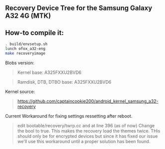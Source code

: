 ## Recovery Device Tree for the Samsung Galaxy A32 4G (MTK)

## How-to compile it:

```sh
. build/envsetup.sh
lunch ofox_a32-eng
make recoveryimage
```

Blobs version:
> Kernel base: A325FXXU2BVD6

> Ramdisk, DTB, DTBO base: A325FXXU2BVD6

Kernel source:
> https://github.com/captaincookie200/android_kernel_samsung_a32-recovery

Current Workaround for fixing settings ressetting after reboot.

> edit bootable/recovery/twrp.cc and at line 396 (as of now) Change the bool to true. This makes the recovery load the themes twice. THis should only be for encrypted devices but since it has fixed our issue we'll use this workaround until a proper solution has been found.
